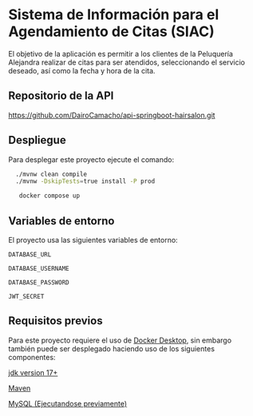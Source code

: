 
# Sistema de Información para el Agendamiento de Citas (SIAC)

El objetivo de la aplicación es permitir a los clientes de la Peluquería Alejandra realizar de citas para ser atendidos, seleccionando el servicio deseado, así como la fecha y hora de la cita.


## Repositorio de la API

https://github.com/DairoCamacho/api-springboot-hairsalon.git



## Despliegue

Para desplegar este proyecto ejecute el comando:

```bash
  ./mvnw clean compile
  ./mvnw -DskipTests=true install -P prod
```
```bash
   docker compose up
```


## Variables de entorno

El proyecto usa las siguientes variables de entorno:

`DATABASE_URL`

`DATABASE_USERNAME`

`DATABASE_PASSWORD`

`JWT_SECRET`


## Requisitos previos

Para este proyecto requiere el uso de [Docker Desktop](https://www.docker.com/products/docker-desktop/), 
sin embargo también puede ser desplegado haciendo uso  de los siguientes componentes:
  
  [jdk version 17+](https://www.oracle.com/java/technologies/javase/jdk17-archive-downloads.html)

  [Maven](https://maven.apache.org/download.cgi)
  
  [MySQL (Ejecutandose previamente)](https://www.apachefriends.org/download.html)
